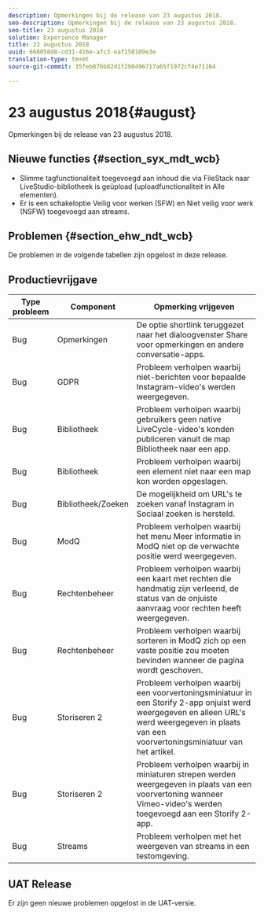 ```yaml
---
description: Opmerkingen bij de release van 23 augustus 2018.
seo-description: Opmerkingen bij de release van 23 augustus 2018.
seo-title: 23 augustus 2018
solution: Experience Manager
title: 23 augustus 2018
uuid: 668058d8-cd31-416e-afc3-eaf158109e3e
translation-type: tm+mt
source-git-commit: 35feb87bb82d1f298496717a65f1972cf4e71104

---
```



# 23 augustus 2018{#august}

Opmerkingen bij de release van 23 augustus 2018.

## Nieuwe functies {#section_syx_mdt_wcb}

* Slimme tagfunctionaliteit toegevoegd aan inhoud die via FileStack naar LiveStudio-bibliotheek is geüpload (uploadfunctionaliteit in Alle elementen).
* Er is een schakeloptie Veilig voor werken (SFW) en Niet veilig voor werk (NSFW) toegevoegd aan streams.

## Problemen {#section_ehw_ndt_wcb}

De problemen in de volgende tabellen zijn opgelost in deze release.

## Productievrijgave

| **Type probleem** | **Component** | **Opmerking vrijgeven** |
|---|---|---|
| Bug | Opmerkingen | De optie shortlink teruggezet naar het dialoogvenster Share voor opmerkingen en andere conversatie-apps. |
| Bug | GDPR | Probleem verholpen waarbij niet-berichten voor bepaalde Instagram-video&#39;s werden weergegeven. |
| Bug | Bibliotheek | Probleem verholpen waarbij gebruikers geen native LiveCycle-video&#39;s konden publiceren vanuit de map Bibliotheek naar een app. |
| Bug | Bibliotheek | Probleem verholpen waarbij een element niet naar een map kon worden opgeslagen. |
| Bug | Bibliotheek/Zoeken | De mogelijkheid om URL&#39;s te zoeken vanaf Instagram in Sociaal zoeken is hersteld. |
| Bug | ModQ | Probleem verholpen waarbij het menu Meer informatie in ModQ niet op de verwachte positie werd weergegeven. |
| Bug | Rechtenbeheer | Probleem verholpen waarbij een kaart met rechten die handmatig zijn verleend, de status van de onjuiste aanvraag voor rechten heeft weergegeven. |
| Bug | Rechtenbeheer | Probleem verholpen waarbij sorteren in ModQ zich op een vaste positie zou moeten bevinden wanneer de pagina wordt geschoven. |
| Bug | Storiseren 2 | Probleem verholpen waarbij een voorvertoningsminiatuur in een Storify 2-app onjuist werd weergegeven en alleen URL&#39;s werd weergegeven in plaats van een voorvertoningsminiatuur van het artikel. |
| Bug | Storiseren 2 | Probleem verholpen waarbij in miniaturen strepen werden weergegeven in plaats van een voorvertoning wanneer Vimeo-video&#39;s werden toegevoegd aan een Storify 2-app. |
| Bug | Streams | Probleem verholpen met het weergeven van streams in een testomgeving. |

## UAT Release

Er zijn geen nieuwe problemen opgelost in de UAT-versie.
